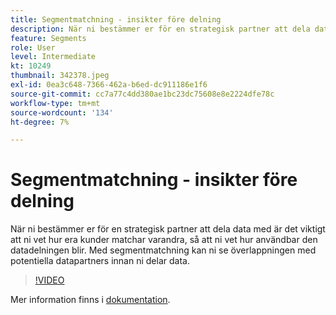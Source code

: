 ```yaml
---
title: Segmentmatchning - insikter före delning
description: När ni bestämmer er för en strategisk partner att dela data med är det viktigt att ni vet hur era kunder matchar varandra, så att ni vet hur användbar den datadelningen blir. Segmentmatchning gör att ni kan se överlappningen med potentiella datapartners innan ni delar data, och också slutföra tvåvägsdelningen av data med dessa partners.
feature: Segments
role: User
level: Intermediate
kt: 10249
thumbnail: 342378.jpeg
exl-id: 0ea3c648-7366-462a-b6ed-dc911186e1f6
source-git-commit: cc7a77c4dd380ae1bc23dc75608e8e2224dfe78c
workflow-type: tm+mt
source-wordcount: '134'
ht-degree: 7%

---
```


# Segmentmatchning - insikter före delning

När ni bestämmer er för en strategisk partner att dela data med är det viktigt att ni vet hur era kunder matchar varandra, så att ni vet hur användbar den datadelningen blir. Med segmentmatchning kan ni se överlappningen med potentiella datapartners innan ni delar data.

>[!VIDEO](https://video.tv.adobe.com/v/342378/?quality=12&learn=on)

Mer information finns i [dokumentation](https://experienceleague.adobe.com/docs/experience-platform/segmentation/ui/segment-match/overview.html?lang=sv).
